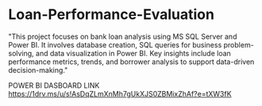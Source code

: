 # Loan-Performance-Evaluation
"This project focuses on bank loan analysis using MS SQL Server and Power BI. It involves database creation, SQL queries for business problem-solving, and data visualization in Power BI. Key insights include loan performance metrics, trends, and borrower analysis to support data-driven decision-making."


POWER BI DASBOARD LINK
https://1drv.ms/u/s!AsDqZLmXnMh7gUkXJS0ZBMixZhAf?e=tXW3fK
